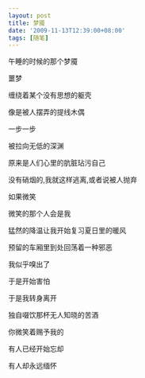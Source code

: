 ```yaml
---
layout: post
title: 梦魇
date: '2009-11-13T12:39:00+08:00'
tags: [随笔]
---
```


午睡的时候的那个梦魇

噩梦

缠绕着某个没有思想的躯壳

像是被人摆弄的提线木偶

一步一步

被拉向无低的深渊

原来是人们心里的肮脏玷污自己

没有硝烟的,我就这样逃离,或者说被人抛弃

如果微笑

微笑的那个人会是我

猛然的降温让我开始复习夏日里的暖风

预留的车厢里到处回荡着一种邪恶

我似乎嗅出了

于是开始害怕

于是我转身离开

独自啜饮那杯无人知晓的苦酒

你微笑着赐予我的

有人已经开始忘却

有人却永远缅怀

